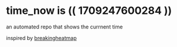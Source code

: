 # time_now is (( 1709247600284 ))

an automated repo that shows the currnent time

inspired by [breakingheatmap](https://github.com/breakingheatmap/breakingheatmap)
